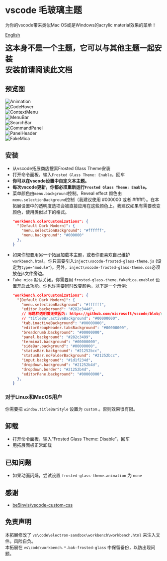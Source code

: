 # vscode 毛玻璃主题
为你的vscode带来类似Mac OS或是Windows的acrylic material效果的菜单！

[English](README.md)

<span style="font-size: 24px;font-weight: bold">
这本身不是一个主题，它可以与其他主题一起安装
<br>
安装前请阅读此文档
</span>

## 预览图
![Animation](image/Animation.gif) \
![CodeHover](image/CodeHover.jpg) \
![ContextMenu](image/ContextMenu.jpg) \
![MenuBar](image/MenuBar.jpg) \
![SearchBar](image/SearchBar.jpg) \
![CommandPanel](image/CommandPanel.jpg) \
![PanelHeader](image/PanelHeader.jpg) \
![FakeMica](image/FakeMica.jpg)
## 安装
* 从vscode拓展商店搜索Frosted Glass Theme安装
* 打开命令面板，输入`Frosted Glass Theme: Enable`，回车
* **你可以在vscode设置中自定义本主题。**
* **每次vscode更新，你都必须重新运行`Frosted Glass Theme: Enable`。**
* 菜单颜色由`menu.background`控制。Reveal effect 颜色由`menu.selectionBackground`控制（我建议使用 #000000 或者 #ffffff）。在本拓展设置中的透明度选项会被直接应用在这些颜色上。我建议如果有需要改变颜色，使用类似以下的格式。
  ```json
  "workbench.colorCustomizations": {
    "[Default Dark Modern]": {
      "menu.selectionBackground": "#ffffff",
      "menu.background": "#000000"
    },
  }
  ```
* 如果你想要用另一个拓展加载本主题，或者你更喜欢自己维护`workbench.html`，你只需要引入`inject\vscode-frosted-glass-theme.js` (设定为`type="module"`)。另外，`inject\vscode-frosted-glass-theme.css`必须放在js文件旁边。
* `Fake mica` 默认关闭。你需要用 `frosted-glass-theme.fakeMica.enabled` 设置开启此功能。你也许需要同时改变颜色，以下是一个示例:
  ```json
  "workbench.colorCustomizations": {
    "[Default Dark Modern]": {
      "menu.selectionBackground": "#ffffff",
      "editor.background": "#282c344d",
      // 标题栏透明度无效因为: https://github.com/microsoft/vscode/blob/444d7a4b35745ed7733c700a8008f55cd659eb1d/src/vs/workbench/browser/parts/titlebar/titlebarPart.ts#L682
      // "titleBar.activeBackground": "#00000000",
      "tab.inactiveBackground": "#00000000",
      "editorGroupHeader.tabsBackground": "#00000000",
      "breadcrumb.background": "#00000000",
      "panel.background": "#282c3499",
      "terminal.background": "#00000000",
      "sideBar.background": "#00000000",
      "statusBar.background": "#21252bcc",
      "statusBar.noFolderBackground": "#21252bcc",
      "input.background": "#1d1f234d",
      "dropdown.background": "#21252b4d",
      "dropdown.border": "#21252b4d",
      "editorPane.background": "#00000000",
    },
  }
  ```
### 对于Linux和MacOS用户
你需要把 `window.titleBarStyle` 设置为 `custom` 。否则效果很有限。
## 卸载
* 打开命令面板，输入“Frosted Glass Theme: Disable”，回车
* 用拓展面板正常卸载
## 已知问题
* 如果动画闪烁，尝试设置 `frosted-glass-theme.animation` 为 `none`
## 感谢
* [be5invis/vscode-custom-css](https://github.com/be5invis/vscode-custom-css)
## 免责声明
本拓展修改了 `vs\code\electron-sandbox\workbench\workbench.html` 来注入文件。风险自负。\
本拓展在 `vs\code\workbench.*.bak-frosted-glass` 中保留备份，以防出现问题。
